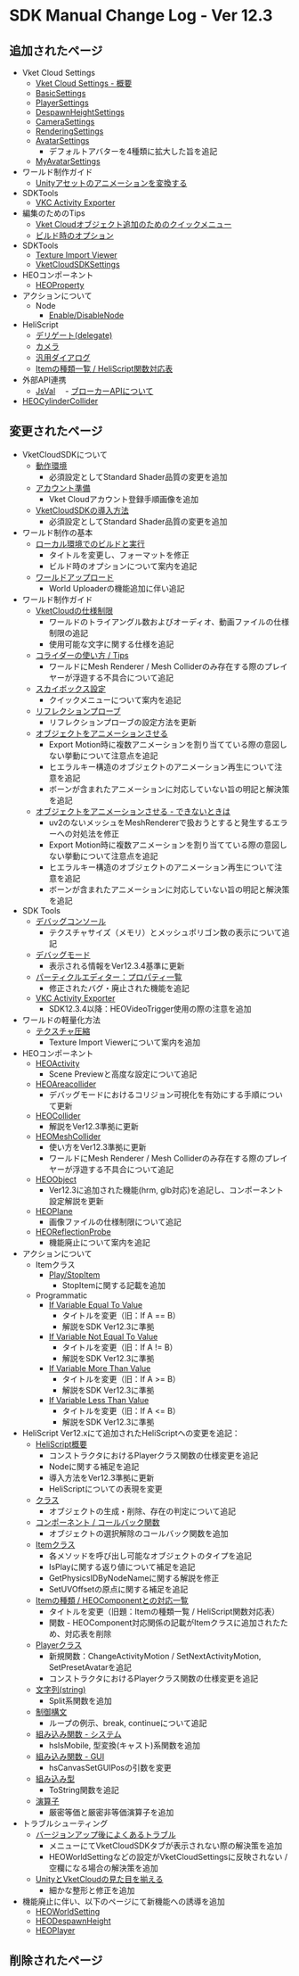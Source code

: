 # SDK Manual Change Log - Ver 12.3

## 追加されたページ

- Vket Cloud Settings
  - [Vket Cloud Settings - 概要](https://vrhikky.github.io/VketCloudSDK_Documents/12.3/VketCloudSettings/Overview.html)
  - [BasicSettings](https://vrhikky.github.io/VketCloudSDK_Documents/12.3/VketCloudSettings/BasicSettings.html)
  - [PlayerSettings](https://vrhikky.github.io/VketCloudSDK_Documents/12.3/VketCloudSettings/PlayerSettings.html)
  - [DespawnHeightSettings](https://vrhikky.github.io/VketCloudSDK_Documents/12.3/VketCloudSettings/DespawnHeightSettings.html)
  - [CameraSettings](https://vrhikky.github.io/VketCloudSDK_Documents/12.3/VketCloudSettings/CameraSettings.html)
  - [RenderingSettings](https://vrhikky.github.io/VketCloudSDK_Documents/12.3/VketCloudSettings/RenderingSettings.html)
  - [AvatarSettings](https://vrhikky.github.io/VketCloudSDK_Documents/12.3/VketCloudSettings/AvatarSettings.html)
    - デフォルトアバターを4種類に拡大した旨を追記
  - [MyAvatarSettings](https://vrhikky.github.io/VketCloudSDK_Documents/12.3/VketCloudSettings/MyAvatarSettings.html)
- ワールド制作ガイド
  - [Unityアセットのアニメーションを変換する](https://vrhikky.github.io/VketCloudSDK_Documents/12.3/WorldMakingGuide/ConvertAnimationFromUnityAsset.html)
- SDKTools
  - [VKC Activity Exporter](https://vrhikky.github.io/VketCloudSDK_Documents/12.3/SDKTools/VKCActivityExporter.html)
- 編集のためのTips
  - [Vket Cloudオブジェクト追加のためのクイックメニュー](https://vrhikky.github.io/VketCloudSDK_Documents/12.3/WorldEditingTips/QuickMenu.html)
  - [ビルド時のオプション](https://vrhikky.github.io/VketCloudSDK_Documents/12.3/WorldEditingTips/BuildOptions.html)
- SDKTools
  - [Texture Import Viewer](https://vrhikky.github.io/VketCloudSDK_Documents/12.3/SDKTools/TextureImportViewer.html)
  - [VketCloudSDKSettings](https://vrhikky.github.io/VketCloudSDK_Documents/12.3/SDKTools/VketCloudSDKSettings.html)
- HEOコンポーネント
  - [HEOProperty](https://vrhikky.github.io/VketCloudSDK_Documents/12.3/HEOComponents/HEOProperty.html)
- アクションについて
  - Node
    - [Enable/DisableNode](https://vrhikky.github.io/VketCloudSDK_Documents/12.3/Actions/Node/EnableDisableNode.html)
- HeliScript
  - [デリゲート(delegate)](https://vrhikky.github.io/VketCloudSDK_Documents/12.3/hs/hs_delegate.html)
  - [カメラ](https://vrhikky.github.io/VketCloudSDK_Documents/12.3/hs/hs_system_function_camera.html)
  - [汎用ダイアログ](https://vrhikky.github.io/VketCloudSDK_Documents/12.3/hs/hs_system_function_commondialog.html)
  - [Itemの種類一覧 / HeliScript関数対応表](https://vrhikky.github.io/VketCloudSDK_Documents/12.3/hs/hs_item_types_functions.html)
- 外部API連携
  - [JsVal](https://vrhikky.github.io/VketCloudSDK_Documents/12.3/ExternalAPI/JsVal.html)
　- [ブローカーAPIについて](https://vrhikky.github.io/VketCloudSDK_Documents/12.3/ExternalAPI/BrokerAPI.html)
- [HEOCylinderCollider](https://vrhikky.github.io/VketCloudSDK_Documents/12.3/HEOComponents/HEOCylinderCollider.html)

## 変更されたページ

- VketCloudSDKについて
  - [動作環境](https://vrhikky.github.io/VketCloudSDK_Documents/12.3/AboutVketCloudSDK/OperatingEnvironment.html)
    - 必須設定としてStandard Shader品質の変更を追加
  - [アカウント準備](https://vrhikky.github.io/VketCloudSDK_Documents/12.3/AboutVketCloudSDK/SetupAccount.html)
    - Vket Cloudアカウント登録手順画像を追加
  - [VketCloudSDKの導入方法](https://vrhikky.github.io/VketCloudSDK_Documents/12.3/AboutVketCloudSDK/SetupSDK_external.html)
    - 必須設定としてStandard Shader品質の変更を追加
- ワールド制作の基本
  - [ローカル環境でのビルドと実行](https://vrhikky.github.io/VketCloudSDK_Documents/12.3/FirstStep/BuildAndRun.html)
    - タイトルを変更し、フォーマットを修正
    - ビルド時のオプションについて案内を追記
  - [ワールドアップロード](https://vrhikky.github.io/VketCloudSDK_Documents/12.3/FirstStep/WorldUpload.html)
    - World Uploaderの機能追加に伴い追記
- ワールド制作ガイド
  - [VketCloudの仕様制限](https://vrhikky.github.io/VketCloudSDK_Documents/latest/WorldMakingGuide/UnityGuidelines.html)
    - ワールドのトライアングル数およびオーディオ、動画ファイルの仕様制限の追記
    - 使用可能な文字に関する仕様を追記
  - [コライダーの使い方 / Tips](https://vrhikky.github.io/VketCloudSDK_Documents/12.3/WorldMakingGuide/Collider.html)
    - ワールドにMesh Renderer / Mesh Colliderのみ存在する際のプレイヤーが浮遊する不具合について追記
  - [スカイボックス設定](https://vrhikky.github.io/VketCloudSDK_Documents/12.3/WorldMakingGuide/Skybox.html)
    - クイックメニューについて案内を追記
  - [リフレクションプローブ](https://vrhikky.github.io/VketCloudSDK_Documents/12.3/WorldMakingGuide/ReflectionProbe.html)
    - リフレクションプローブの設定方法を更新
  - [オブジェクトをアニメーションさせる](https://vrhikky.github.io/VketCloudSDK_Documents/12.3/WorldMakingGuide/PropAnimation.html)
    - Export Motion時に複数アニメーションを割り当てている際の意図しない挙動について注意点を追記
    - ヒエラルキー構造のオブジェクトのアニメーション再生について注意を追記
    - ボーンが含まれたアニメーションに対応していない旨の明記と解決策を追記
  - [オブジェクトをアニメーションさせる - できないときは](https://vrhikky.github.io/VketCloudSDK_Documents/12.3/WorldMakingGuide/PropAnimation_TroubleShooting.html)
    - uv2のないメッシュをMeshRendererで扱おうとすると発生するエラーへの対処法を修正
    - Export Motion時に複数アニメーションを割り当てている際の意図しない挙動について注意点を追記
    - ヒエラルキー構造のオブジェクトのアニメーション再生について注意を追記
    - ボーンが含まれたアニメーションに対応していない旨の明記と解決策を追記
- SDK Tools
  - [デバッグコンソール](https://vrhikky.github.io/VketCloudSDK_Documents/12.3/debugconsole/debugconsole.html)
    - テクスチャサイズ（メモリ）とメッシュポリゴン数の表示について追記
  - [デバッグモード](https://vrhikky.github.io/VketCloudSDK_Documents/12.3/WorldEditingTips/DebugMode.html)
    - 表示される情報をVer12.3.4基準に更新
  - [パーティクルエディター：プロパティ一覧](https://vrhikky.github.io/VketCloudSDK_Documents/12.3/particleeditor/pe_about_properties.html)
    - 修正されたバグ・廃止された機能を追記
  - [VKC Activity Exporter](https://vrhikky.github.io/VketCloudSDK_Documents/12.3/SDKTools/VKCActivityExporter.html)
    - SDK12.3.4以降：HEOVideoTrigger使用の際の注意を追加
- ワールドの軽量化方法
  - [テクスチャ圧縮](https://vrhikky.github.io/VketCloudSDK_Documents/12.3/WorldOptimization/TextureCompression.html)
    - Texture Import Viewerについて案内を追加
- HEOコンポーネント
  - [HEOActivity](https://vrhikky.github.io/VketCloudSDK_Documents/12.3/HEOComponents/HEOActivity.html)
    - Scene Previewと高度な設定について追記
  - [HEOAreacollider](https://vrhikky.github.io/VketCloudSDK_Documents/12.3/HEOComponents/HEOAreacollider.html)
    - デバッグモードにおけるコリジョン可視化を有効にする手順について更新
  - [HEOCollider](https://vrhikky.github.io/VketCloudSDK_Documents/12.3/HEOComponents/HEOCollider.html)
    - 解説をVer12.3準拠に更新
  - [HEOMeshCollider](https://vrhikky.github.io/VketCloudSDK_Documents/12.3/HEOComponents/HEOMeshCollider.html)
    - 使い方をVer12.3準拠に更新
    - ワールドにMesh Renderer / Mesh Colliderのみ存在する際のプレイヤーが浮遊する不具合について追記
  - [HEOObject](https://vrhikky.github.io/VketCloudSDK_Documents/12.3/HEOComponents/HEOObject.html)
    - Ver12.3に追加された機能(hrm, glb対応)を追記し、コンポーネント設定解説を更新
  - [HEOPlane](https://vrhikky.github.io/VketCloudSDK_Documents/latest/HEOComponents/HEOPlane.html)
    - 画像ファイルの仕様制限について追記
  - [HEOReflectionProbe](https://vrhikky.github.io/VketCloudSDK_Documents/12.3/HEOComponents/HEOReflectionProbe.html)
    - 機能廃止について案内を追記
- アクションについて
  - Itemクラス
    - [Play/StopItem](https://vrhikky.github.io/VketCloudSDK_Documents/12.3/Actions/Item/PlayStopItem.html)
      - StopItemに関する記載を追加
  - Programmatic
    - [If Variable Equal To Value](https://vrhikky.github.io/VketCloudSDK_Documents/12.3/Actions/Programmatic/IfEqual.html)
      - タイトルを変更（旧：If A == B）
      - 解説をSDK Ver12.3に準拠
    - [If Variable Not Equal To Value](https://vrhikky.github.io/VketCloudSDK_Documents/12.3/Actions/Programmatic/IfNotEqual.html)
      - タイトルを変更（旧：If A != B）
      - 解説をSDK Ver12.3に準拠
    - [If Variable More Than Value](https://vrhikky.github.io/VketCloudSDK_Documents/12.3/Actions/Programmatic/IfMoreThan.html)
      - タイトルを変更（旧：If A >= B）
      - 解説をSDK Ver12.3に準拠
    - [If Variable Less Than Value](https://vrhikky.github.io/VketCloudSDK_Documents/12.3/Actions/Programmatic/IfLessThan.html)
      - タイトルを変更（旧：If A <= B）
      - 解説をSDK Ver12.3に準拠
- HeliScript
Ver12.xにて追加されたHeliScriptへの変更を追記：
  - [HeliScript概要](https://vrhikky.github.io/VketCloudSDK_Documents/12.3/hs/hs_overview.html)
    - コンストラクタにおけるPlayerクラス関数の仕様変更を追記
    - Nodeに関する補足を追記
    - 導入方法をVer12.3準拠に更新
    - HeliScriptについての表現を変更
  - [クラス](https://vrhikky.github.io/VketCloudSDK_Documents/12.3/hs/hs_class.html)
    - オブジェクトの生成・削除、存在の判定について追記
  - [コンポーネント / コールバック関数](https://vrhikky.github.io/VketCloudSDK_Documents/12.3/hs/hs_component.html)
    - オブジェクトの選択解除のコールバック関数を追加
  - [Itemクラス](https://vrhikky.github.io/VketCloudSDK_Documents/12.3/hs/hs_class_item.html)
    - 各メソッドを呼び出し可能なオブジェクトのタイプを追記
    - IsPlayに関する返り値について補足を追記
    - GetPhysicsIDByNodeNameに関する解説を修正
    - SetUVOffsetの原点に関する補足を追記
  - [Itemの種類 / HEOComponentとの対応一覧](https://vrhikky.github.io/VketCloudSDK_Documents/12.3/hs/hs_item_types_functions.html)
    - タイトルを変更（旧題：Itemの種類一覧 / HeliScript関数対応表）
    - 関数 - HEOComponent対応関係の記載がItemクラスに追加されたため、対応表を削除
  - [Playerクラス](https://vrhikky.github.io/VketCloudSDK_Documents/12.3/hs/hs_class_item.html)
    - 新規関数：ChangeActivityMotion / SetNextActivityMotion, SetPresetAvatarを追記
    - コンストラクタにおけるPlayerクラス関数の仕様変更を追記
  - [文字列(string)](https://vrhikky.github.io/VketCloudSDK_Documents/12.3/hs/hs_string.html)
    - Split系関数を追加
  - [制御構文](https://vrhikky.github.io/VketCloudSDK_Documents/12.3/hs/hs_statement_control.html)
    - ループの例示、break, continueについて追記
  - [組み込み関数 - システム](https://vrhikky.github.io/VketCloudSDK_Documents/12.3/hs/hs_system_function.html)
    - hsIsMobile, 型変換(キャスト)系関数を追加
  - [組み込み関数 - GUI](https://vrhikky.github.io/VketCloudSDK_Documents/12.3/hs/hs_system_function_gui.html)
    - hsCanvasSetGUIPosの引数を変更
  - [組み込み型](https://vrhikky.github.io/VketCloudSDK_Documents/12.3/hs/hs_var.html)
    - ToString関数を追記
  - [演算子](https://vrhikky.github.io/VketCloudSDK_Documents/12.3/hs/hs_operator.html)
    - 厳密等価と厳密非等価演算子を追加
- トラブルシューティング
  - [バージョンアップ後によくあるトラブル](https://vrhikky.github.io/VketCloudSDK_Documents/12.3/troubleshooting/VersionUpdateTroubleshooting.html)
    - メニューにてVketCloudSDKタブが表示されない際の解決策を追加
    - HEOWorldSettingなどの設定がVketCloudSettingsに反映されない / 空欄になる場合の解決策を追加  
  - [UnityとVketCloudの見た目を揃える](https://vrhikky.github.io/VketCloudSDK_Documents/12.3/heoexporter/he_align_unity_to_vketcloud.html)
    - 細かな整形と修正を追加
- 機能廃止に伴い、以下のページにて新機能への誘導を追加
  - [HEOWorldSetting](https://vrhikky.github.io/VketCloudSDK_Documents/12.3/HEOComponents/HEOWorldSetting.html)  
  - [HEODespawnHeight](https://vrhikky.github.io/VketCloudSDK_Documents/12.3/HEOComponents/HEODespawnHeight.html)  
  - [HEOPlayer](https://vrhikky.github.io/VketCloudSDK_Documents/12.3/HEOComponents/HEOPlayer.html)  

## 削除されたページ
